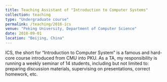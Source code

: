 ```yaml
---
title: Teaching Assistant of "Introduction to Computer Systems"
collection: teaching
type: "Undergraduate course"
permalink: /teaching/2018-ics
venue: "Peking University, Department of Computer Science"
date: 2018-09-01
location: "Beijing, China"
---
```


ICS, the short for “Introduction to Computer System” is a famous and hard-core course introduced from CMU into PKU. As a TA, my responsibility is running a weekly seminar of 14 students, including but not limited to: preparing discussion materials, supervising on presentations, correct homework, etc.